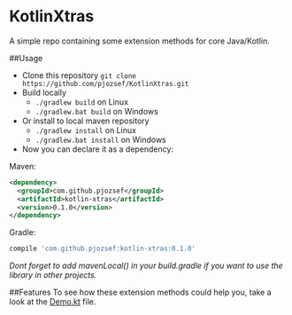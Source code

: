 # KotlinXtras

A simple repo containing some extension methods for core Java/Kotlin.

##Usage
* Clone this repository `git clone https://github.com/pjozsef/KotlinXtras.git`
* Build locally 
  * `./gradlew build` on Linux
  * `./gradlew.bat build` on Windows
* Or install to local maven repository
  * `./gradlew install` on Linux
  * `./gradlew.bat install` on Windows
* Now you can declare it as a dependency:

Maven:
```xml
<dependency>
  <groupId>com.github.pjozsef</groupId>
  <artifactId>kotlin-xtras</artifactId>
  <version>0.1.0</version>
</dependency>
```

Gradle:
```groovy
compile 'com.github.pjozsef:kotlin-xtras:0.1.0'
```
*Dont forget to add mavenLocal() in your build.gradle if you want to use the library in other projects.*

##Features
To see how these extension methods could help you, take a look at the  [Demo.kt](https://github.com/pjozsef/KotlinXtras/blob/master/src/main/kotlin/examples/Demo.kt) file.
